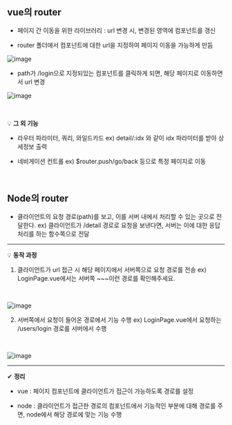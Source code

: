 ## vue의 router
- 페이지 간 이동을 위한 라이브러리 : url 변경 시, 변경된 영역에 컴포넌트를 갱신

- router 폴더에서 컴포넌트에 대한 url을 지정하여 페이지 이동을 가능하게 만듬
 
![image](https://github.com/bjsystems/rnd/assets/121341413/0ea354e2-e579-4f75-a088-3cbb0e1e2c93)

- path가 /login으로 지정되있는 컴포넌트를 클릭하게 되면, 해당 페이지로 이동하면서 url 변경

![image](https://github.com/bjsystems/rnd/assets/121341413/7e42e9a7-90b4-485f-8e27-a5e4dd6ff6e9)

<br>

💡 **그 외 기능**
- 라우터 파라미터, 쿼리, 와일드카드 ex) detail/:idx 와 같이 idx 파라미터를 받아 상세정보 출력

- 네비게이션 컨트롤 ex) $router.push/go/back 등으로 특정 페이지로 이동

<br>

## Node의 router
- 클라이언트의 요청 경로(path)를 보고, 이를 서버 내에서 처리할 수 있는 곳으로 전달한다.
ex) 클라이언트가 /detail 경로로 요청을 보낸다면, 서버는 이에 대한 응답 처리를 하는 함수쪽으로 전달

<hr>

💡 **동작 과정**

1. 클라이언트가 url 접근 시 해당 페이지에서 서버쪽으로 요청 경로를 전송
ex) LoginPage.vue에서는 서버쪽 ~~~이런 경로를 확인해주세요. 
<br>

![image](https://github.com/bjsystems/rnd/assets/121341413/f2bfe6b2-1732-4843-83a0-2afc405d6615)
<br>

2. 서버쪽에서 요청이 들어온 경로에서 기능 수행
ex) LoginPage.vue에서 요청하는 /users/login 경로를 서버에서 수행 
<br>

![image](https://github.com/bjsystems/rnd/assets/121341413/d51cd89d-eb8c-440a-a473-93f27179d22f)

<hr>

✔ **정리**
- vue : 페이지 컴포넌트에 클라이언트가 접근이 가능하도록 경로를 설정

- node : 클라이언트가 접근한 경로의 컴포넌트에서 기능적인 부분에 대해 경로를 주면, node에서 해당 경로에 맞는 기능 수행




